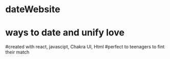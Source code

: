 # dateWebsite
# ways to date and unify love
#created with react, javascipt, Chakra UI, Html
#perfect to teenagers to fint their match

